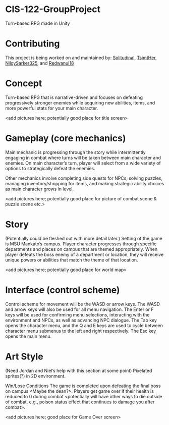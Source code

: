 # CIS-122-GroupProject
Turn-based RPG made in Unity

# Contributing
This project is being worked on and maintained by:
[Solitudinal](https://github.com/Solitudinal),
[TsimtHer](https://github.com/TsimtHer),
[NiloySarker325](https://github.com/NiloySarker325),
and [Redwanul18](https://github.com/Redwanul8)

# Concept
Turn-based RPG that is narrative-driven and focuses on defeating progressively stronger enemies while acquiring new abilities, items, and more powerful stats for your main character. 

<add pictures here; potentially good place for title screen>


# Gameplay (core mechanics)
Main mechanic is progressing through the story while intermittently engaging in combat where turns will be taken between main character and enemies. On main character’s turn, player will select from a wide variety of options to strategically defeat the enemies.

Other mechanics involve completing side quests for NPCs, solving puzzles, managing inventory/shopping for items, and making strategic ability choices as main character grows in level.

<add pictures here; potentially good place for picture of combat scene & puzzle scene etc.>


# Story
(Potentially could be fleshed out with more detail later.)
Setting of the game is MSU Mankato’s campus. Player character progresses through specific departments and places on campus that are themed appropriately. When player defeats the boss enemy of a department or location, they will receive unique powers or abilities that match the theme of that location.

<add pictures here; potentially good place for world map>


# Interface (control scheme)
Control scheme for movement will be the WASD or arrow keys. The WASD and arrow keys will also be used for all menu navigation. The Enter or F keys will be used for confirming menu selections, interacting with the environment and NPCs, as well as advancing NPC dialogue. The Tab key opens the character menu, and the Q and E keys are used to cycle between character menu submenus to the left and right respectively. The Esc key opens the main menu.

<add pictures here>



# Art Style 
(Need Jordan and Niel’s help with this section at some point)
Pixelated sprites(?) in 2D environment.

<add pictures here>


Win/Lose Conditions
The game is completed upon defeating the final boss on campus <Maybe the dean?>. Players get game over if their health is reduced to 0 during combat <potentially will have other ways to die outside of combat, e.g., poison status effect that continues to damage you after combat>. 

<add pictures here; good place for Game Over screen>

